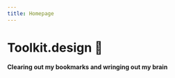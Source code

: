 ```yaml
---
title: Homepage
---
```


# Toolkit.design 👋

**Clearing out my bookmarks and wringing out my brain**

